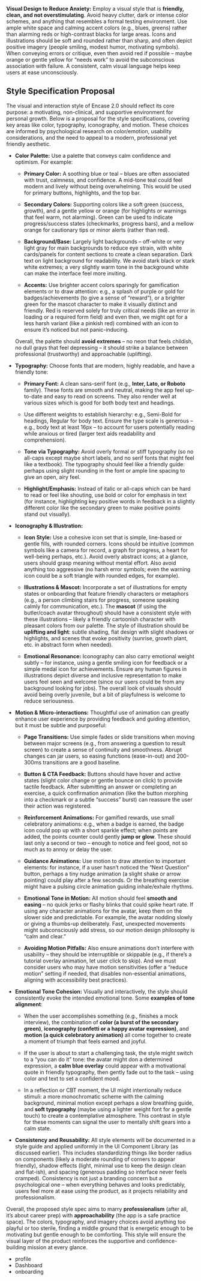 
 **Visual Design to Reduce Anxiety:** Employ a visual style that is **friendly, clean, and not overstimulating**. Avoid heavy clutter, dark or intense color schemes, and anything that resembles a formal testing environment. Use ample white space and calming accent colors (e.g., blues, greens) rather than alarming reds or high-contrast blacks for large areas. Icons and illustrations should be soft and rounded rather than sharp, and often depict positive imagery (people smiling, modest humor, motivating symbols). When conveying errors or critique, even then avoid red if possible – maybe orange or gentle yellow for “needs work” to avoid the subconscious association with failure. A consistent, calm visual language helps keep users at ease unconsciously.

## **Style Specification Proposal**

The visual and interaction style of Encase 2.0 should reflect its core purpose: a motivating, non-clinical, and supportive environment for personal growth. Below is a proposal for the style specifications, covering key areas like color, typography, iconography, and motion. These choices are informed by psychological research on color/emotion, usability considerations, and the need to appeal to a modern, professional yet friendly aesthetic.

- **Color Palette:** Use a palette that conveys calm confidence and optimism. For example:
    
    - **Primary Color:** A soothing blue or teal – blues are often associated with trust, calmness, and confidence. A mid-tone teal could feel modern and lively without being overwhelming. This would be used for primary buttons, highlights, and the top bar.
        
    - **Secondary Colors:** Supporting colors like a soft green (success, growth), and a gentle yellow or orange (for highlights or warnings that feel warm, not alarming). Green can be used to indicate progress/success states (checkmarks, progress bars), and a mellow orange for cautionary tips or minor alerts (rather than red).
        
    - **Background/Base:** Largely light backgrounds – off-white or very light gray for main backgrounds to reduce eye strain, with white cards/panels for content sections to create a clean separation. Dark text on light background for readability. We avoid stark black or stark white extremes; a very slightly warm tone in the background white can make the interface feel more inviting.
        
    - **Accents:** Use brighter accent colors sparingly for gamification elements or to draw attention: e.g., a splash of purple or gold for badges/achievements (to give a sense of “reward”), or a brighter green for the mascot character to make it visually distinct and friendly. Red is reserved solely for truly critical needs (like an error in loading or a required form field) and even then, we might opt for a less harsh variant (like a pinkish red) combined with an icon to ensure it’s noticed but not panic-inducing.
        
    
    Overall, the palette should **avoid extremes** – no neon that feels childish, no dull grays that feel depressing – it should strike a balance between professional (trustworthy) and approachable (uplifting).
    
- **Typography:** Choose fonts that are modern, highly readable, and have a friendly tone:
    
    - **Primary Font:** A clean sans-serif font (e.g., **Inter, Lato, or Roboto** family). These fonts are smooth and neutral, making the app feel up-to-date and easy to read on screens. They also render well at various sizes which is good for both body text and headings.
        
    - Use different weights to establish hierarchy: e.g., Semi-Bold for headings, Regular for body text. Ensure the type scale is generous – e.g., body text at least 16px – to account for users potentially reading while anxious or tired (larger text aids readability and comprehension).
        
    - **Tone via Typography:** Avoid overly formal or stiff typography (so no all-caps except maybe short labels, and no serif fonts that might feel like a textbook). The typography should feel like a friendly guide: perhaps using slight rounding in the font or ample line spacing to give an open, airy feel.
        
    - **Highlight/Emphasis:** Instead of italic or all-caps which can be hard to read or feel like shouting, use bold or color for emphasis in text (for instance, highlighting key positive words in feedback in a slightly different color like the secondary green to make positive points stand out visually).
        
    
- **Iconography & Illustration:**
    
    - **Icon Style:** Use a cohesive icon set that is simple, line-based or gentle fills, with rounded corners. Icons should be intuitive (common symbols like a camera for record, a graph for progress, a heart for well-being perhaps, etc.). Avoid overly abstract icons; at a glance, users should grasp meaning without mental effort. Also avoid anything too aggressive (no harsh error symbols; even the warning icon could be a soft triangle with rounded edges, for example).
        
    - **Illustrations & Mascot:** Incorporate a set of illustrations for empty states or onboarding that feature friendly characters or metaphors (e.g., a person climbing stairs for progress, someone speaking calmly for communication, etc.). The **mascot** (if using the butler/coach avatar throughout) should have a consistent style with these illustrations – likely a friendly cartoonish character with pleasant colors from our palette. The style of illustration should be **uplifting and light**: subtle shading, flat design with slight shadows or highlights, and scenes that evoke positivity (sunrise, growth plant, etc. in abstract form when needed).
        
    - **Emotional Resonance:** Iconography can also carry emotional weight subtly – for instance, using a gentle smiling icon for feedback or a simple medal icon for achievements. Ensure any human figures in illustrations depict diverse and inclusive representation to make users feel seen and welcome (since our users could be from any background looking for jobs). The overall look of visuals should avoid being overly juvenile, but a bit of playfulness is welcome to reduce seriousness.
        
    
- **Motion & Micro-interactions:** Thoughtful use of animation can greatly enhance user experience by providing feedback and guiding attention, but it must be subtle and purposeful:
    
    - **Page Transitions:** Use simple fades or slide transitions when moving between major screens (e.g., from answering a question to result screen) to create a sense of continuity and smoothness. Abrupt changes can jar users, so easing functions (ease-in-out) and 200-300ms transitions are a good baseline.
        
    - **Button & CTA Feedback:** Buttons should have hover and active states (slight color change or gentle bounce on click) to provide tactile feedback. After submitting an answer or completing an exercise, a quick confirmation animation (like the button morphing into a checkmark or a subtle “success” burst) can reassure the user their action was registered.
        
    - **Reinforcement Animations:** For gamified rewards, use small celebratory animations: e.g., when a badge is earned, the badge icon could pop up with a short sparkle effect; when points are added, the points counter could gently **jump or glow**. These should last only a second or two – enough to notice and feel good, not so much as to annoy or delay the user.
        
    - **Guidance Animations:** Use motion to draw attention to important elements: for instance, if a user hasn’t noticed the “Next Question” button, perhaps a tiny nudge animation (a slight shake or arrow pointing) could play after a few seconds. Or the breathing exercise might have a pulsing circle animation guiding inhale/exhale rhythms.
        
    - **Emotional Tone in Motion:** All motion should feel **smooth and easing** – no quick jerks or flashy blinks that could spike heart rate. If using any character animations for the avatar, keep them on the slower side and predictable. For example, the avatar nodding slowly or giving a thumbs-up deliberately. Fast, unexpected movements might subconsciously add stress, so our motion design philosophy is “calm and clear.”
        
    - **Avoiding Motion Pitfalls:** Also ensure animations don’t interfere with usability – they should be interruptible or skippable (e.g., if there’s a tutorial overlay animation, let user click to skip). And we must consider users who may have motion sensitivities (offer a “reduce motion” setting if needed, that disables non-essential animations, aligning with accessibility best practices).
        
    
- **Emotional Tone Cohesion:** Visually and interactively, the style should consistently evoke the intended emotional tone. Some **examples of tone alignment**:
    
    - When the user accomplishes something (e.g., finishes a mock interview), the combination of **color (a burst of the secondary green)**, **iconography (confetti or a happy avatar expression)**, and **motion (a quick celebratory animation)** all come together to create a moment of triumph that feels earned and joyful.
        
    - If the user is about to start a challenging task, the style might switch to a “you can do it” tone: the avatar might don a determined expression, a **calm blue overlay** could appear with a motivational quote in friendly typography, then gently fade out to the task – using color and text to set a confident mood.
        
    - In a reflection or CBT moment, the UI might intentionally reduce stimuli: a more monochromatic scheme with the calming background, minimal motion except perhaps a slow breathing guide, and **soft typography** (maybe using a lighter weight font for a gentle touch) to create a contemplative atmosphere. This contrast in style for these moments can signal the user to mentally shift gears into a calm state.
        
    
- **Consistency and Reusability:** All style elements will be documented in a style guide and applied uniformly in the UI Component Library (as discussed earlier). This includes standardizing things like border radius on components (likely a moderate rounding of corners to appear friendly), shadow effects (light, minimal use to keep the design clean and flat-ish), and spacing (generous padding so interface never feels cramped). Consistency is not just a branding concern but a psychological one – when everything behaves and looks predictably, users feel more at ease using the product, as it projects reliability and professionalism.
    

  

Overall, the proposed style spec aims to marry **professionalism** (after all, it’s about career prep) with **approachability** (the app is a safe practice space). The colors, typography, and imagery choices avoid anything too playful or too sterile, finding a middle ground that is energetic enough to be motivating but gentle enough to be comforting. This style will ensure the visual layer of the product reinforces the supportive and confidence-building mission at every glance.



- profile
- Dashboard
- onboarding